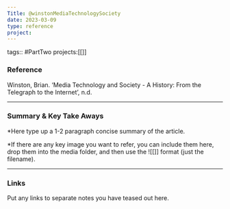 ```yaml
---
Title: @winstonMediaTechnologySociety
date: 2023-03-09
type: reference
project:
---
```


tags:: #PartTwo 
projects:[[]]

### Reference 

Winston, Brian. ‘Media Technology and Society - A History: From the Telegraph to the Internet’, n.d.

---

### Summary & Key Take Aways

*Here type up a 1-2 paragraph concise summary of the article. 

*If there are any key image you want to refer, you can include them here, drop them into the media folder, and then use the ![[]] format (just the filename).

--- 

### Links
Put any links to separate notes you have teased out here.